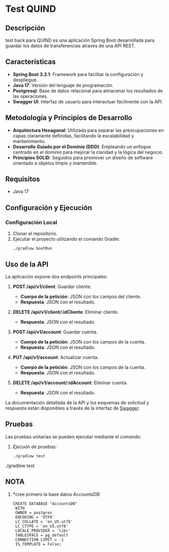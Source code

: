 # Test QUIND

## Descripción
test back para QUIND es una aplicación Spring Boot desarrollada para guardar los datos de transferencias atraves de una API REST.

## Características
- **Spring Boot 3.2.1**: Framework para facilitar la configuración y despliegue.
- **Java 17**: Versión del lenguaje de programación.
- **Postgresql**: Base de datos relacional para almacenar los resultados de las operaciones.
- **Swagger UI**: Interfaz de usuario para interactuar fácilmente con la API.

## Metodología y Principios de Desarrollo
- **Arquitectura Hexagonal**: Utilizada para separar las preocupaciones en capas claramente definidas, facilitando la escalabilidad y mantenimiento.
- **Desarrollo Guiado por el Dominio (DDD)**: Empleando un enfoque centrado en el dominio para mejorar la claridad y la lógica del negocio.
- **Principios SOLID**: Seguidos para promover un diseño de software orientado a objetos limpio y mantenible.

## Requisitos
- Java 17

## Configuración y Ejecución
### Configuración Local
1. Clonar el repositorio.
2. Ejecutar el proyecto utilizando el comando Gradle:
   ```shell
   ./gradlew bootRun

## Uso de la API
La aplicación expone dos endpoints principales:
1. **POST /api/v1/client**: Guardar cliente.
   - **Cuerpo de la petición**: JSON con los campos del cliente.
   - **Respuesta**: JSON con el resultado.

2. **DELETE /api/v1/client/:idCliente**: Eliminar cliente.
   - **Respuesta**: JSON con el resultado.
   
3. **POST /api/v1/account**: Guardar cuenta.
    - **Cuerpo de la petición**: JSON con los campos de la cuenta.
    - **Respuesta**: JSON con el resultado.

4. **PUT /api/v1/account**: Actualizar cuenta.
   - **Cuerpo de la petición**: JSON con los campos de la cuenta.
   - **Respuesta**: JSON con el resultado.

5. **DELETE /api/v1/account/:idAccount**: Eliminar cuenta.
   - **Respuesta**: JSON con el resultado.

La documentación detallada de la API y los esquemas de solicitud y respuesta están disponibles a través de la interfaz de [Swagger](http://localhost:8080/api/v1/swagger-ui/index.html#/).

## Pruebas
Las pruebas unitarias se pueden ejecutar mediante el comando:
1. *Ejecuón de pruebas:*
   ```shell
   ./gradlew test
./gradlew test


## NOTA

1. *cree primero la base datos AccountsDB:
   ```shell
   CREATE DATABASE "AccountsDB"
    WITH
    OWNER = postgres
    ENCODING = 'UTF8'
    LC_COLLATE = 'en_US.utf8'
    LC_CTYPE = 'en_US.utf8'
    LOCALE_PROVIDER = 'libc'
    TABLESPACE = pg_default
    CONNECTION LIMIT = -1
    IS_TEMPLATE = False;
    
